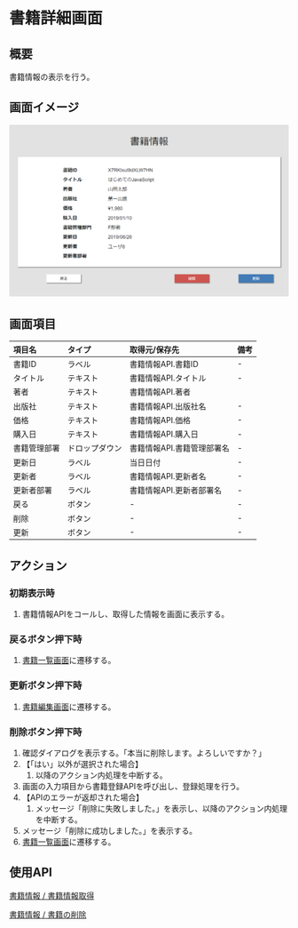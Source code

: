 # 書籍詳細画面

## 概要

書籍情報の表示を行う。

## 画面イメージ

![詳細画面](images/screen/detail.png)

## 画面項目

| 項目名       | タイプ         | 取得元/保存先                              | 備考 |
| :----------- | :------------- | :----------------------------------------- | :--- |
| 書籍ID       | ラベル         | 書籍情報API.書籍ID                         | -    |
| タイトル     | テキスト       | 書籍情報API.タイトル                       | -    |
| 著者         | テキスト       | 書籍情報API.著者                           |      |
| 出版社       | テキスト       | 書籍情報API.出版社名         | -    |
| 価格         | テキスト       | 書籍情報API.価格                           | -    |
| 購入日       | テキスト       | 書籍情報API.購入日                         | -    |
| 書籍管理部署 | ドロップダウン | 書籍情報API.書籍管理部署名  | -    |
| 更新日       | ラベル         | 当日日付                                   | -    |
| 更新者       | ラベル         | 書籍情報API.更新者名                      | -    |
| 更新者部署   | ラベル         | 書籍情報API.更新者部署名                  | -    |
| 戻る         | ボタン         | -                                          | -    |
| 削除         | ボタン         | -                                          | -    |
| 更新        | ボタン         | -                                          | -    |

## アクション

### 初期表示時

1. 書籍情報APIをコールし、取得した情報を画面に表示する。

### 戻るボタン押下時

1. [書籍一覧画面](list.md)に遷移する。

### 更新ボタン押下時

1. [書籍編集画面](edit.md)に遷移する。

### 削除ボタン押下時

1. 確認ダイアログを表示する。「本当に削除します。よろしいですか？」
2. 【「はい」以外が選択された場合】
    1. 以降のアクション内処理を中断する。
3. 画面の入力項目から書籍登録APIを呼び出し、登録処理を行う。
4. 【APIのエラーが返却された場合】
    1. メッセージ「削除に失敗しました。」を表示し、以降のアクション内処理を中断する。
5. メッセージ「削除に成功しました。」を表示する。
6. [書籍一覧画面](list.md)に遷移する。

## 使用API

[書籍情報 / 書籍情報取得](https://bookmanagementapi.docs.apiary.io/#reference/0/4/0)

[書籍情報 / 書籍の削除](https://bookmanagementapi.docs.apiary.io/#reference/0/4/2)
